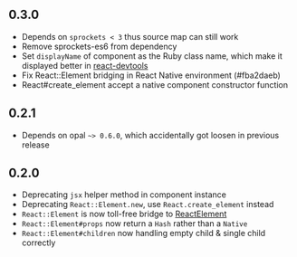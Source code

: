 ## 0.3.0
*  Depends on `sprockets < 3` thus source map can still work
*  Remove sprockets-es6 from dependency
*  Set `displayName` of component as the Ruby class name, which make it displayed better in [react-devtools](https://github.com/facebook/react-devtools)
*  Fix React::Element bridging in React Native environment (#fba2daeb)
*  React#create_element accept a native component constructor function

## 0.2.1
*  Depends on opal `~> 0.6.0`, which accidentally got loosen in previous release

## 0.2.0

*  Deprecating `jsx` helper method in component instance
*  Deprecating `React::Element.new`, use `React.create_element` instead
*  `React::Element` is now toll-free bridge to [ReactElement](http://facebook.github.io/react/docs/glossary.html#react-elements)
*  `React::Element#props` now return a `Hash` rather than a `Native`
*  `React::Element#children` now handling empty child & single child correctly
